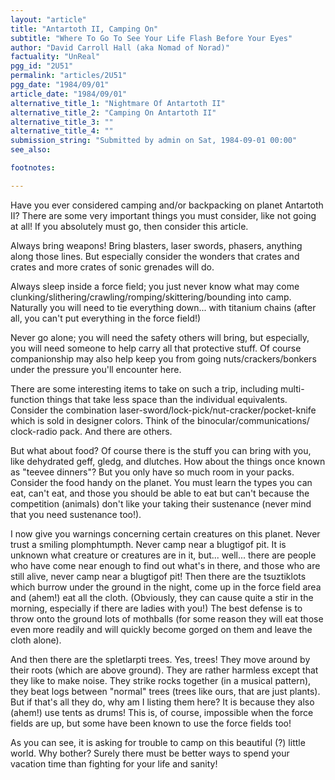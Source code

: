 ```yaml
---
layout: "article"
title: "Antartoth II, Camping On"
subtitle: "Where To Go To See Your Life Flash Before Your Eyes"
author: "David Carroll Hall (aka Nomad of Norad)"
factuality: "UnReal"
pgg_id: "2U51"
permalink: "articles/2U51"
pgg_date: "1984/09/01"
article_date: "1984/09/01"
alternative_title_1: "Nightmare Of Antartoth II"
alternative_title_2: "Camping On Antartoth II"
alternative_title_3: ""
alternative_title_4: ""
submission_string: "Submitted by admin on Sat, 1984-09-01 00:00"
see_also:

footnotes: 

---
```

<div>
<p>Have you ever considered camping and/or backpacking on planet Antartoth II? There are some very important things you must consider, like not going at all! If you absolutely must go, then consider this article.</p>
<p>Always bring weapons! Bring blasters, laser swords, phasers, anything along those lines. But especially consider the wonders that crates and crates and more crates of sonic grenades will do.</p>
<p>Always sleep inside a force field; you just never know what may come clunking/slithering/crawling/romping/skittering/bounding into camp. Naturally you will need to tie everything down... with titanium chains (after all, you can't put everything in the force field!)</p>
<p>Never go alone; you will need the safety others will bring, but especially, you will need someone to help carry all that protective stuff. Of course companionship may also help keep you from going nuts/crackers/bonkers under the pressure you'll encounter here.</p>
<p>There are some interesting items to take on such a trip, including multi- function things that take less space than the individual equivalents. Consider the combination laser-sword/lock-pick/nut-cracker/pocket-knife which is sold in designer colors. Think of the binocular/communications/ clock-radio pack. And there are others.</p>
<p>But what about food? Of course there is the stuff you can bring with you, like dehydrated geff, gledg, and dlutches. How about the things once known as "teevee dinners"? But you only have so much room in your packs. Consider the food handy on the planet. You must learn the types you can eat, can't eat, and those you should be able to eat but can't because the competition (animals) don't like your taking their sustenance (never mind that you need sustenance too!).</p>
<p>I now give you warnings concerning certain creatures on this planet. Never trust a smiling plomphtumpth. Never camp near a blugtigof pit. It is unknown what creature or creatures are in it, but... well... there are people who have come near enough to find out what's in there, and those who are still alive, never camp near a blugtigof pit! Then there are the tsuztiklots which burrow under the ground in the night, come up in the force field area and (ahem!) eat all the cloth. (Obviously, they can cause quite a stir in the morning, especially if there are ladies with you!) The best defense is to throw onto the ground lots of mothballs (for some reason they will eat those even more readily and will quickly become gorged on them and leave the cloth alone).</p>
<p>And then there are the spletlarpti trees. Yes, trees! They move around by their roots (which are above ground). They are rather harmless except that they like to make noise. They strike rocks together (in a musical pattern), they beat logs between "normal" trees (trees like ours, that are just plants). But if that's all they do, why am I listing them here? It is because they also (ahem!) use tents as drums! This is, of course, impossible when the force fields are up, but some have been known to use the force fields too!</p>
<p>As you can see, it is asking for trouble to camp on this beautiful (?) little world. Why bother? Surely there must be better ways to spend your vacation time than fighting for your life and sanity! <!--Amazon_CLS_IM_END--></p>
</div>

